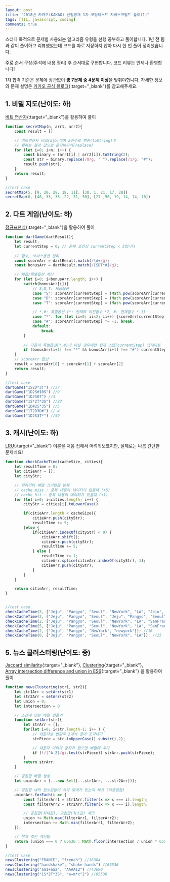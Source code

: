 ```yaml
---
layout: post
title: "2018년 카카오(KAKAO) 신입공채 1차 코딩테스트 자바스크립트 풀이(1)"
tags: [TIL, javascript, coding]
comments: true
---
```

스터디 목적으로 문제별 사용되는 알고리즘 유형을 선행 공부하고 풀이합니다.
1년 전 팀과 같이 풀이하고 리뷰했었는데 코드를 따로 저장하지 않아 다시 한 번 풀어 정리했습니다. 

주로 순서 구상(주석에 내용 정리) 후 순서대로 구현합니다.
코드 리뷰는 언제나 환영합니다!

1차 합격 기준은 문제에 상관없이 **총 7문제 중 4문제 이상**을 맞춰야합니다. 
자세한 정보와 문제 설명은 
[카카오 공식 블로그](http://tech.kakao.com/2017/09/27/kakao-blind-recruitment-round-1/){:target="_blank"}를 참고해주세요.


## 1. 비밀 지도(난이도: 하)
[비트 연산자](https://developer.mozilla.org/ko/docs/Web/JavaScript/Reference/Operators/Bitwise_Operators){:target="_blank"}를 활용하여 풀이
```javascript
function secretMap(n, arr1, arr2){
    const result = []

    // 비트연산자 비교(a|b)하여 2진수로 변환(toString)후 
    // 원하는 결과 값으로 문자바꾸기(replace)
    for (let i=0; i<n; i++) {
        const binary = (arr1[i] | arr2[i]).toString(2);
        const str = binary.replace(/0/g, " ").replace(/1/g, "#");
        result.push(str);
    }
    return result;
}

//test case
secretMap(5, [9, 20, 28, 18, 11], [30, 1, 21, 17, 28])
secretMap(6, [46, 33, 33 ,22, 31, 50], [27 ,56, 19, 14, 14, 10])
```

## 2. 다트 게임(난이도: 하)
[정규표현식](https://developer.mozilla.org/ko/docs/Web/JavaScript/Guide/%EC%A0%95%EA%B7%9C%EC%8B%9D){:target="_blank"}을 활용하여 풀이
```javascript
function dartGame(dartResult){
    let result;
    let currentStep = 0; // 문제 조건상 currentStep < 3입니다
    
    // 점수, 보너스옵션 분리
    const scoreArr = dartResult.match(/\d+/g);
    const bonusArr = dartResult.match(/[SDT*#]/g);

    // 제곱/특별옵션 계산
    for (let i=0; i<bonusArr.length; i++) {
        switch(bonusArr[i]){
            // S,D,T: 제곱옵션
            case "S": scoreArr[currentStep] = (Math.pow(scoreArr[currentStep], 1)); break;
            case "D": scoreArr[currentStep] = (Math.pow(scoreArr[currentStep], 2)); break;
            case "T": scoreArr[currentStep] = (Math.pow(scoreArr[currentStep], 3)); break;

            // *,#: 특별옵션 (*: 현재와 이전점수 *2, #: 현재점수 *-1)
            case "*": for (let ii=0; ii<2; ii++) {scoreArr[currentStep - ii] *= 2}; break;
            case "#": scoreArr[currentStep] *= -1; break;
            default: 
                break;
        }
        
        // 다음이 특별옵션(*,#)이 아닐 경우에만 현재 스텝(currentStep) 업데이트
        if (bonusArr[i+1] !== "*" && bonusArr[i+1] !== "#") currentStep++;
    }
    // scoreArr 합산
    result = scoreArr[0] + scoreArr[1] + scoreArr[2]
    return result;
}

//test case
dartGame("1S2D*3T") //37
dartGame("1D2S#10S") //9
dartGame("1D2S0T") //3
dartGame("1S*2T*3S") //23
dartGame("1D#2S*3S") //5
dartGame("1T2D3D#") //-4
dartGame("1D2S3T*") //59

```

## 3. 캐시(난이도: 하)
[LRU](https://gomguard.tistory.com/115){:target="_blank"} 이론을 처음 접해서 어려워보였지만, 실제로는 나름 간단한 문제네요!
```javascript
function checkCacheTime(cacheSize, cities){
    let resultTime = 0;
    let citieArr = [];
    let cityStr;

    // 파라미터 배열 크기만큼 반복
    // cache miss : 중복 내용의 테이터가 없을때 (+5)
    // cache hit : 중복 내용의 데이터가 있을때 (+1)
    for (let i=0; i<cities.length; i++) {     
        cityStr = cities[i].toLowerCase()

        if(citieArr.length < cacheSize){
            citieArr.push(cityStr);
            resultTime += 5;
        }else {
            if(citieArr.indexOf(cityStr) < 0) {
                citieArr.shift();
                citieArr.push(cityStr);
                resultTime += 5;
            } else {
                resultTime += 1;
                citieArr.splice(citieArr.indexOf(cityStr), 1);
                citieArr.push(cityStr);
            }
        }
    }

    return citieArr, resultTime;
}


//test case
checkCacheTime(3, ["Jeju", "Pangyo", "Seoul", "NewYork", "LA", "Jeju", "Pangyo", "Seoul", "NewYork", "LA"]); //50
checkCacheTime(3, ["Jeju", "Pangyo", "Seoul", "Jeju", "Pangyo", "Seoul", "Jeju", "Pangyo", "Seoul"]); //21
checkCacheTime(2, ["Jeju", "Pangyo", "Seoul", "NewYork", "LA", "SanFrancisco", "Seoul", "Rome", "Paris", "Jeju", "NewYork", "Rome"]); //60
checkCacheTime(5, ["Jeju", "Pangyo", "Seoul", "NewYork", "LA", "SanFrancisco", "Seoul", "Rome", "Paris", "Jeju", "NewYork", "Rome"]); //52
checkCacheTime(2, ["Jeju", "Pangyo", "NewYork", "newyork"]); //16
checkCacheTime(0, ["Jeju", "Pangyo", "Seoul", "NewYork", "LA"]); //25
```

## 5. 뉴스 클러스터링(난이도: 중)
[Jaccard similarity](https://mun-su.github.io/2017/09/28/Algorithm/basic/jaccard_similarity/){:target="_blank"}, 
[Clustering](https://ratsgo.github.io/machine%20learning/2017/04/16/clustering/){:target="_blank"},  
[Array intersection difference and union in ES6](https://medium.com/@alvaro.saburido/set-theory-for-arrays-in-es6-eb2f20a61848){:target="_blank"}
을 활용하여 풀이
```javascript
function newsClustering(str1, str2){
    let str1Arr = setArr(str1)
    let str2Arr = setArr(str2)
    let union = 0;
    let intersection = 0

    // 조건에 맞는 배열 만들기
    function setArr(str){
        let strArr = [];
        for(let i=0; i<str.length-1; i++ ) {
            // 대문자로 변환후 2개씩 끊어 조각내기
            strPiece = str.toUpperCase().substr(i,2);

            // 대문자 이외의 문자가 없으면 배열에 추가
            if (!/[^A-Z]/gi.test(strPiece)) strArr.push(strPiece);
        }
        return strArr;
    }

    // 공집합 배열 생성
    let unionArr = [...new Set([...str1Arr, ...str2Arr])];

    // 공집합 내의 원소값들이 각각 몇개가 있는지 체크 (다중집합)
    unionArr.forEach(i => {
        const filterArr1 = str1Arr.filter(x => x === i).length;
        const filterArr2 = str2Arr.filter(x => x === i).length;

        // 공집합(최대값), 교집합(최소값) 체크
        union += Math.max(filterArr1, filterArr2);
        intersection += Math.min(filterArr1, filterArr2);
    });

    // 문제 조건 계산법
    return (union === 0 ? 65536 : Math.floor(intersection / union * 65536));
}

//test case
newsClustering("FRANCE", "french") //16384
newsClustering("handshake", "shake hands") //65536
newsClustering("aa1+aa2", "AAAA12") //43690
newsClustering("1S*2T*3S", "e=m*c^2") //65536
```
